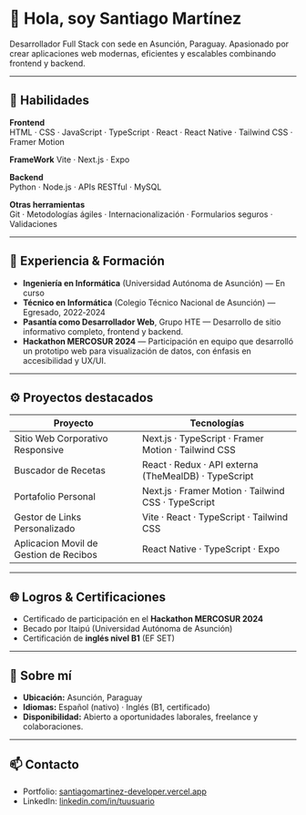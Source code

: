 # 👋 Hola, soy Santiago Martínez

Desarrollador Full Stack con sede en Asunción, Paraguay. Apasionado por crear aplicaciones web modernas, eficientes y escalables combinando frontend y backend.

---

## 🧰 Habilidades

**Frontend**  
HTML · CSS · JavaScript · TypeScript · React · React Native · Tailwind CSS · Framer Motion

**FrameWork**
Vite · Next.js · Expo

**Backend**  
Python · Node.js · APIs RESTful · MySQL 

**Otras herramientas**  
Git · Metodologías ágiles · Internacionalización · Formularios seguros · Validaciones

---

## 🎯 Experiencia & Formación

- **Ingeniería en Informática** (Universidad Autónoma de Asunción) — En curso  
- **Técnico en Informática** (Colegio Técnico Nacional de Asunción) — Egresado, 2022‑2024  
- **Pasantía como Desarrollador Web**, Grupo HTE — Desarrollo de sitio informativo completo, frontend y backend.  
- **Hackathon MERCOSUR 2024** — Participación en equipo que desarrolló un prototipo web para visualización de datos, con énfasis en accesibilidad y UX/UI.

---

## ⚙️ Proyectos destacados

| Proyecto | Tecnologías |
|---|---|
| Sitio Web Corporativo Responsive | Next.js · TypeScript · Framer Motion · Tailwind CSS |
| Buscador de Recetas | React · Redux · API externa (TheMealDB) · TypeScript |
| Portafolio Personal | Next.js · Framer Motion · Tailwind CSS · TypeScript |
| Gestor de Links Personalizado | Vite · React · TypeScript · Tailwind CSS |
| Aplicacion Movil de Gestion de Recibos |  React Native · TypeScript · Expo |

---

## 🌐 Logros & Certificaciones

- Certificado de participación en el **Hackathon MERCOSUR 2024**   
- Becado por Itaipú (Universidad Autónoma de Asunción)
- Certificación de **inglés nivel B1** (EF SET) 

---

## 📍 Sobre mí

- **Ubicación:** Asunción, Paraguay  
- **Idiomas:** Español (nativo) · Inglés (B1, certificado)  
- **Disponibilidad:** Abierto a oportunidades laborales, freelance y colaboraciones.  

---

## 📫 Contacto

- Portfolio: [santiagomartinez-developer.vercel.app](https://santiagomartinez-developer.vercel.app/)  
- LinkedIn: [linkedin.com/in/tuusuario](www.linkedin.com/in/santiago-martínez-5496b8364)  
  

